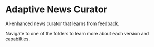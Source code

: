 # Adaptive News Curator

AI-enhanced news curator that learns from feedback.

Navigate to one of the folders to learn more about each version and capabilties.
